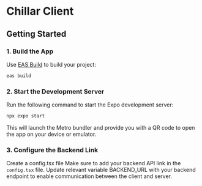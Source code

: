 # Chillar Client

## Getting Started

### 1. Build the App

Use [EAS Build](https://docs.expo.dev/build/introduction/) to build your project:

```sh
eas build
```

### 2. Start the Development Server

Run the following command to start the Expo development server:

```sh
npx expo start
```

This will launch the Metro bundler and provide you with a QR code to open the app on your device or emulator.

### 3. Configure the Backend Link
Create a config.tsx file
Make sure to add your backend API link in the `config.tsx` file. Update relevant variable BACKEND_URL with your backend endpoint to enable communication between the client and server.

